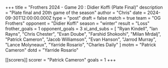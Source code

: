 +++
title = "Frothers 2024 - Game 20 : Didier Koffi (Plate Final)"
description = "Plate final and 20th game of the season"
author = "Chris"
date = 2024-09-30T12:00:00.000Z
type = "post"
draft = false
match = true
team = "OG Frothers"
opponent = "Didier Koffi"
season = "winter"
result = "Loss"
frother_goals = 1
opponent_goals = 3
xi_and_subs = [
  "Ryan Kindell",
  "Ian Rayns",
  "Chris Chester",
  "Evan Doube",
  "Farshid Shokoohi",
  "Milan Mrdalj",
  "Patrick Cameron",
  "Jacob Williamson",
  "Evan Hanson",
  "Jarrod Murray",
  "Lance Molyneaux",
  "Yarride Rosario",
  "Charles Daily"
]
motm = "Patrick Cameron"
dotd = "Yarride Rosario"

[[scorers]]
scorer = "Patrick Cameron"
goals = 1
+++

